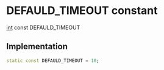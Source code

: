 


# DEFAULD_TIMEOUT constant






[int](https://api.flutter.dev/flutter/dart-core/int-class.html) const DEFAULD_TIMEOUT
  







## Implementation

```dart
static const DEFAULD_TIMEOUT = 10;


```







